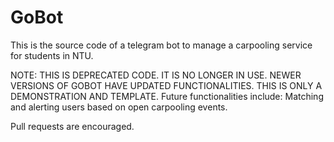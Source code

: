 # GoBot
This is the source code of a telegram bot to manage a carpooling service for students in NTU. 


NOTE: THIS IS DEPRECATED CODE. IT IS NO LONGER IN USE. NEWER VERSIONS OF GOBOT HAVE UPDATED FUNCTIONALITIES. THIS IS ONLY A DEMONSTRATION AND TEMPLATE.
Future functionalities include: Matching and alerting users based on open carpooling events.

Pull requests are encouraged.
